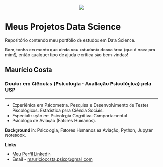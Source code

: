 <p align="center">
  <img src="banner.png" >
</p>

# Meus Projetos Data Science

Repositório contendo meu portfólio de estudos em Data Science.

Bom, tenha em mente que ainda sou estudante dessa área (que é nova pra mim!), então qualquer tipo de ajuda e crítica são bem-vindas! 


## Maurício Costa
### Doutor em Ciências (Psicologia - Avaliação Psicológica) pela USP
***
* Experiênica em Psicometria. Pesquisa e Desenvolvimento de Testes Piscológicos. Estatística para Ciência Sociais.
* Especialização em Psicologia Cognitiva-Comportamental.
* Psicólogo de Aviação (Fatores Humanos).


**Background in**: Psicologia, Fatores Humanos na Aviação, Python, Jupyter Notebook.


**Links**
* [Meu Perfil Linkedin](www.linkedin.com/in/mauríciocostaphd)
* Email - mauriciocosta.psico@gmail.com
